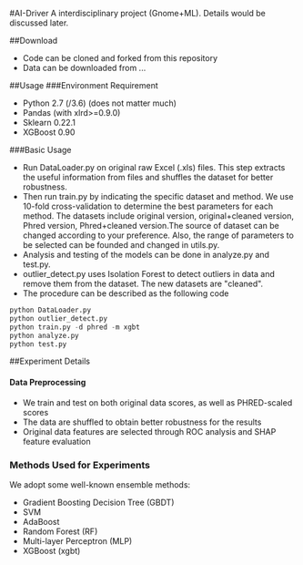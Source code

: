 #AI-Driver
A interdisciplinary project (Gnome+ML). Details would be discussed later. 

##Download
* Code can be cloned and forked from this repository
* Data can be downloaded from ...

##Usage
###Environment Requirement
* Python 2.7 (/3.6) (does not matter much)
* Pandas (with xlrd>=0.9.0)
* Sklearn 0.22.1
* XGBoost 0.90

###Basic Usage
* Run DataLoader.py on original raw Excel (.xls) files. This step extracts the useful information from files and shuffles the dataset for better robustness.
* Then run train.py by indicating the specific dataset and method. We use 10-fold cross-validation to determine the best parameters for each method. The datasets include original version, original+cleaned version, Phred version, Phred+cleaned version.The source of dataset can be changed according to your preference. Also, the range of parameters to be selected can be founded and changed in utils.py.  
* Analysis and testing of the models can be done in analyze.py and test.py.
* outlier_detect.py uses Isolation Forest to detect outliers in data and remove them from the dataset. The new datasets are "cleaned".
* The procedure can be described as the following code 
```python
python DataLoader.py
python outlier_detect.py
python train.py -d phred -m xgbt
python analyze.py
python test.py
```

##Experiment Details 

#### Data Preprocessing
* We train and test on both original data scores, as well as PHRED-scaled scores
* The data are shuffled to obtain better robustness for the results
* Original data features are selected through ROC analysis and SHAP feature evaluation 

### Methods Used for Experiments
We adopt some well-known ensemble methods:
* Gradient Boosting Decision Tree (GBDT)
* SVM 
* AdaBoost 
* Random Forest (RF)
* Multi-layer Perceptron (MLP)
* XGBoost (xgbt)

